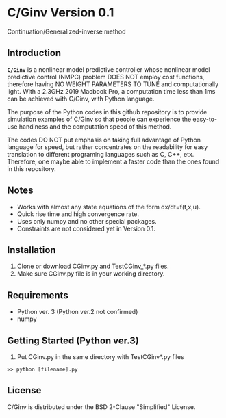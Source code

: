 # C/Ginv Version 0.1
Continuation/Generalized-inverse method

## Introduction

**`C/Ginv`** is a nonlinear model predictive controller whose nonlinear model predictive control (NMPC) problem DOES NOT employ cost functions, therefore having NO WEIGHT PARAMETERS TO TUNE and computationally light. With a 2.3GHz 2019 Macbook Pro, a computation time less than 1ms can be achieved with C/Ginv, with Python language.

The purpose of the Python codes in this github repository is to provide simulation examples of C/Ginv so that people can experience the easy-to-use handiness and the computation speed of this method.


The codes DO NOT put emphasis on taking full advantage of Python language for speed, but rather concentrates on the readability for easy translation to different programing languages such as C, C++, etx. Therefore, one maybe able to implement a faster code than the ones found in this repository.

## Notes 
* Works with almost any state equations of the form dx/dt=f(t,x,u).
* Quick rise time and high convergence rate.
* Uses only numpy and no other special packages.
* Constraints are not considered yet in Version 0.1.


## Installation

1. Clone or download CGinv.py and TestCGinv_*.py files.
2. Make sure CGinv.py file is in your working directory.

 
## Requirements

* Python ver. 3 (Python ver.2 not confirmed)
* numpy

## Getting Started (Python ver.3)

1. Put CGinv.py in the same directory with TestCGinv*.py files
``` Shell or Command line
>> python [filename].py
```




## License

C/Ginv is distributed under the BSD 2-Clause "Simplified" License.
